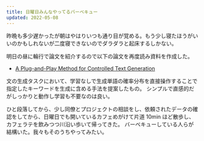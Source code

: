 ```yaml
---
title: 日曜日みんなやってるバーベキュー
updated: 2022-05-08
---
```


昨晩も多少遅かったが朝はやはりいつも通り目が覚める。もう少し寝たほうがいいのかもしれないが二度寝できないのでダラダラと起床するしかない。

明日の昼に輪行で論文を紹介するので以下の論文を再度読み資料を作成した。

- [A Plug-and-Play Method for Controlled Text Generation](https://aclanthology.org/2021.findings-emnlp.334)

文の生成タスクにおいて、学習なしで生成単語の確率分布を直接操作することで指定したキーワードを生成に含める手法を提案したもの。
シンプルで直感的だがしっかりと動作し学習も不要なのは良い。

ひと段落してから、少し同僚とプロジェクトの相談をし、依頼されたデータの確認をしてから、日曜日でも開いているカフェめがけて片道 10min ほど散歩し、カフェラテを飲みつつ川沿い歩いて帰ってきた。
バーベキューしている人らが結構いた。我々もそのうちやってみたい。
